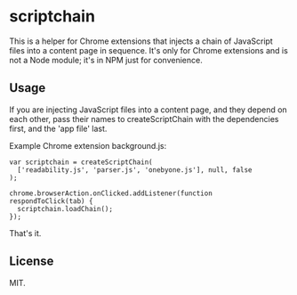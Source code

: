 scriptchain
==============

This is a helper for Chrome extensions that injects a chain of JavaScript files into a content page in sequence. It's only for Chrome extensions and is not a Node module; it's in NPM just for convenience.

Usage
-----

If you are injecting JavaScript files into a content page, and they depend on each other, pass their names to createScriptChain with the dependencies first, and the 'app file' last.

Example Chrome extension background.js:

    var scriptchain = createScriptChain(
      ['readability.js', 'parser.js', 'onebyone.js'], null, false
    );

    chrome.browserAction.onClicked.addListener(function respondToClick(tab) {
      scriptchain.loadChain();
    });

That's it.

License
-------

MIT.
